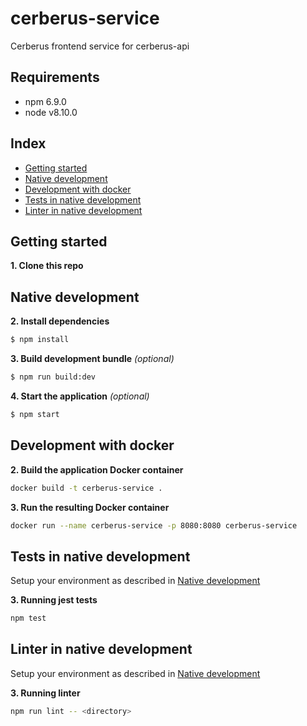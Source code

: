 # cerberus-service
Cerberus frontend service for cerberus-api

## Requirements
* npm 6.9.0
* node v8.10.0

## Index
* [Getting started](#getting-started)
* [Native development](#native-development)
* [Development with docker](#development-with-docker)
*  [Tests in native development](#tests-in-native-development)
* [Linter in native development](#linter-in-native-development)

## Getting started

**1. Clone this repo**

## Native development
**2. Install dependencies**
```sh
$ npm install
```
**3. Build development bundle** *(optional)*
```sh
$ npm run build:dev
```
**4. Start the application** *(optional)*
```sh
$ npm start
```


## Development with docker
**2. Build the application Docker container**
```sh
docker build -t cerberus-service .
```
**3. Run the resulting Docker container**
```sh
docker run --name cerberus-service -p 8080:8080 cerberus-service
```

## Tests in native development

Setup your environment as described in [Native development](#native-development)

**3. Running jest tests**
```sh
npm test
```

## Linter in native development

Setup your environment as described in [Native development](#native-development)

**3. Running linter**
```sh
npm run lint -- <directory>
```
